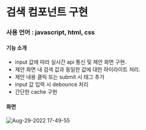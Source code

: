 # 검색 컴포넌트 구현

### 사용 언어 : javascript, html, css

#### 기능 소개

- input 값에 따라 실시간 api 통신 및 제안 화면 구현.
- 제안 화면 내 검색 값과 동일한 값에 대한 하이라이트 처리.
- 제안 내용 클릭 또는 submit 시 태그 추가
- input 값 입력 시 debounce 처리
- 간단한 cache 구현

#### 화면

![Aug-29-2022 17-49-55](https://user-images.githubusercontent.com/32136601/187212904-3fa58870-c15e-4df2-b628-e2d6d5f413a1.gif)
